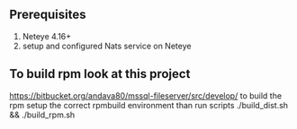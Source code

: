 ## Prerequisites

1. Neteye 4.16+
2. setup and configured Nats service on Neteye

## To build rpm look at this project
<https://bitbucket.org/andava80/mssql-fileserver/src/develop/>
to build the rpm setup the correct rpmbuild environment than run scripts ./build_dist.sh && ./build_rpm.sh


